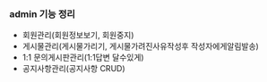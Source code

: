 ### admin 기능 정리 

* 회원관리(회원정보보기, 회원중지)
* 게시물관리(게시물가리기, 게시물가려진사유작성후 작성자에게알림발송)
* 1:1 문의게시판관리(1:1답변 달수있게)
* 공지사항관리(공지사항 CRUD)